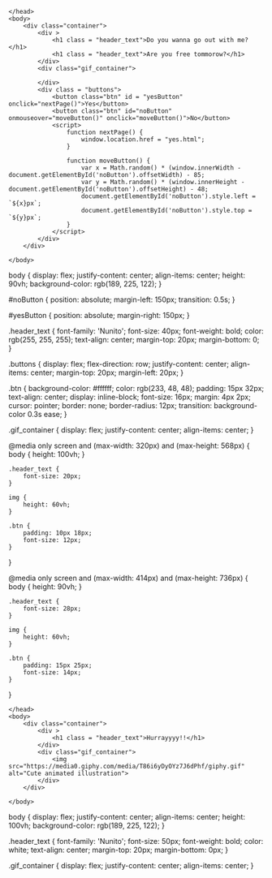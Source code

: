 <!DOCTYPE html>
<html lang="en">
    <head>
        <link rel="stylesheet" href="./styles.css">
        
    </head> 
    <body>
        <div class="container">
            <div >
                <h1 class = "header_text">Do you wanna go out with me?</h1>
                <h1 class = "header_text">Are you free tommorow?</h1>
            </div>
            <div class="gif_container">
               
            </div>
            <div class = "buttons">
                <button class="btn" id = "yesButton" onclick="nextPage()">Yes</button>
                <button class="btn" id="noButton" onmouseover="moveButton()" onclick="moveButton()">No</button>
                <script>
                    function nextPage() {
                        window.location.href = "yes.html";
                    }
                    
                    function moveButton() {
                        var x = Math.random() * (window.innerWidth - document.getElementById('noButton').offsetWidth) - 85;
                        var y = Math.random() * (window.innerHeight - document.getElementById('noButton').offsetHeight) - 48;
                        document.getElementById('noButton').style.left = `${x}px`;
                        document.getElementById('noButton').style.top = `${y}px`;
                    }
                </script> 
            </div>
        </div>
       
    </body> 
</html>

body {
    display: flex;
    justify-content: center;
    align-items: center;
    height: 90vh;
    background-color: rgb(189, 225, 122);
}

#noButton {
    position: absolute;
    margin-left: 150px;
    transition: 0.5s;
}

#yesButton {
    position: absolute;
    margin-right: 150px;
}

.header_text {
    font-family: 'Nunito';
    font-size: 40px;
    font-weight: bold;
    color: rgb(255, 255, 255);
    text-align: center;
    margin-top: 20px;
    margin-bottom: 0;
}

.buttons {
    display: flex;
    flex-direction: row;
    justify-content: center;
    align-items: center;
    margin-top: 20px;
    margin-left: 20px;
}

.btn {
    background-color: #ffffff;
    color: rgb(233, 48, 48);
    padding: 15px 32px;
    text-align: center;
    display: inline-block;
    font-size: 16px;
    margin: 4px 2px;
    cursor: pointer;
    border: none;
    border-radius: 12px;
    transition: background-color 0.3s ease;
}

.gif_container {
    display: flex;
    justify-content: center;
    align-items: center;
}

@media only screen and (max-width: 320px) and (max-height: 568px) {
    body {
        height: 100vh;
    }

    .header_text {
        font-size: 20px;
    }

    img {
        height: 60vh;
    }

    .btn {
        padding: 10px 18px;
        font-size: 12px;
    }
}

@media only screen and (max-width: 414px) and (max-height: 736px) {
    body {
        height: 90vh;
    }

    .header_text {
        font-size: 28px;
    }

    img {
        height: 60vh;
    }

    .btn {
        padding: 15px 25px;
        font-size: 14px;
    }
}

<!DOCTYPE html>
<html lang="en">
    <head>
        <link rel="stylesheet" href="./yes_style.css">
        
    </head> 
    <body>
        <div class="container">
            <div >
                <h1 class = "header_text">Hurrayyyy!!</h1>
            </div>
            <div class="gif_container">
                <img src="https://media0.giphy.com/media/T86i6yDyOYz7J6dPhf/giphy.gif" alt="Cute animated illustration">
            </div>
        </div>
       
    </body> 
</html>

body {
    display: flex;
    justify-content: center;
    align-items: center;
    height: 100vh;
    background-color: rgb(189, 225, 122);
}

.header_text {
    font-family: 'Nunito';
    font-size: 50px;
    font-weight: bold;
    color: white;
    text-align: center;
    margin-top: 20px;
    margin-bottom: 0px;
}

.gif_container {
    display: flex;
    justify-content: center;
    align-items: center;
}

